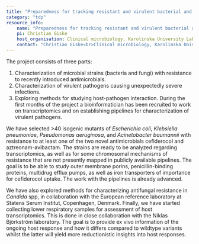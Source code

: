 ```yaml
---
title: "Preparedness for tracking resistant and virulent bacterial and fungal pathogens (TRACK-PATH)"
category: "tdp"
resource_info:
    name: "Preparedness for tracking resistant and virulent bacterial and fungal pathogens (TRACK-PATH)"
    pi: Christian Giske
    host_organisation: Clinical microbiology, Karolinska University Laboratory and Department of Laboratory medicine, Karolinska Institutet
    contact: "Christian Giske<br>Clinical microbiology, Karolinska University Laboratory and Department of Laboratory medicine, Karolinska Institutet<br>Email: [Christian.giske@ki.se](mailto:Christian.giske@ki.se)"
---
```


The project consists of three parts:

1. Characterization of microbial strains (bacteria and fungi) with resistance to recently introduced antimicrobials.
2. Characterization of virulent pathogens causing unexpectedly severe infections. 
3. Exploring methods for studying host-pathogen interaction. During the first months of the project a bioinformatician has been recruited to work on transcriptomics and on establishing pipelines for characterization of virulent pathogens.

We have selected >40 isogenic mutants of *Escherichia coli*, *Klebsiella pneumoniae*, *Pseudomonas aeruginosa*, and *Acinetobacter baumannii* with resistance to at least one of the two novel antimicrobials cefiderocol and aztreonam-avibactam.  The strains are ready to be analyzed regarding transcriptomics, as well as for some chromosomal mechanisms of resistance that are not presently mapped in publicly available pipelines. The goal is to be able to study outer membrane porins, penicillin-binding proteins, multidrug efflux pumps, as well as iron transporters of importance for cefiderocol uptake. The work with the pipelines is already advanced.

We have also explored methods for characterizing antifungal resistance in *Candida* spp, in collaboration with the European reference laboratory at Statens Serum Institut, Copenhagen, Denmark. Finally, we have started collecting lower respiratory samples for assessment of host transcriptomics. This is done in close collaboration with the Niklas Björkström laboratory. The goal is to provide ex vivo information of the ongoing host response and how it differs compared to wildtype variants whilst the latter will yield more reductionistic insights into host responses.
